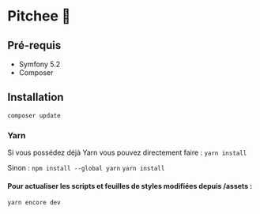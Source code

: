 # Pitchee 🍑

## Pré-requis 
* Symfony 5.2
* Composer 

## Installation 
``composer update``

### Yarn 

Si vous possédez déjà Yarn vous pouvez directement faire : 
``yarn install``

Sinon : 
``npm install --global yarn``
``yarn install``

#### Pour actualiser les scripts et feuilles de styles modifiées depuis /assets :
``yarn encore dev``
